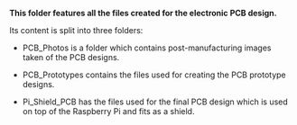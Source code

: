 **This folder features all the files created for the electronic PCB design.**

Its content is split into three folders:

- PCB_Photos is a folder which contains post-manufacturing images taken of the PCB designs.

- PCB_Prototypes contains the files used for creating the PCB prototype designs.

- Pi_Shield_PCB has the files used for the final PCB design which is used on top of the Raspberry Pi and fits as a shield.
